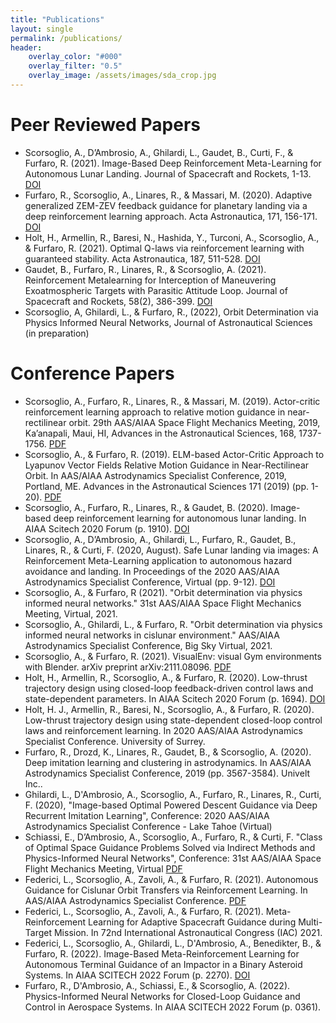 ```yaml
---
title: "Publications"
layout: single
permalink: /publications/
header:
    overlay_color: "#000"
    overlay_filter: "0.5"
    overlay_image: /assets/images/sda_crop.jpg
---
```


# Peer Reviewed Papers

* Scorsoglio, A., D’Ambrosio, A., Ghilardi, L., Gaudet, B., Curti, F., & Furfaro, R. (2021). Image-Based Deep Reinforcement Meta-Learning for Autonomous Lunar Landing. Journal of Spacecraft and Rockets, 1-13. [DOI](https://doi.org/10.2514/1.a35072)
* Furfaro, R., Scorsoglio, A., Linares, R., & Massari, M. (2020). Adaptive generalized ZEM-ZEV feedback guidance for planetary landing via a deep reinforcement learning approach. Acta Astronautica, 171, 156-171. [DOI](http://dx.doi.org/10.1016/j.actaastro.2020.02.051)
* Holt, H., Armellin, R., Baresi, N., Hashida, Y., Turconi, A., Scorsoglio, A., & Furfaro, R. (2021). Optimal Q-laws via reinforcement learning with guaranteed stability. Acta Astronautica, 187, 511-528. [DOI](https://doi.org/10.1016/j.actaastro.2021.07.010)
* Gaudet, B., Furfaro, R., Linares, R., & Scorsoglio, A. (2021). Reinforcement Metalearning for Interception of Maneuvering Exoatmospheric Targets with Parasitic Attitude Loop. Journal of Spacecraft and Rockets, 58(2), 386-399. [DOI](https://doi.org/10.2514/1.A34841)
* Scorsoglio, A, Ghilardi, L., & Furfaro, R., (2022), Orbit Determination via Physics Informed Neural Networks, Journal of Astronautical Sciences (in preparation) 

# Conference Papers

* Scorsoglio, A., Furfaro, R., Linares, R., & Massari, M. (2019). Actor-critic reinforcement learning approach to relative motion guidance in near-rectilinear orbit. 29th AAS/AIAA Space Flight Mechanics Meeting, 2019, Ka’anapali, Maui, HI, Advances in the Astronautical Sciences, 168, 1737-1756. [PDF](https://www.researchgate.net/profile/Richard-Linares/publication/331147324_Actor-Critic_Reinforcement_Learning_Approach_to_Relative_Motion_Guidance_in_Near-Rectilinear_Orbit/links/5c67667ba6fdcc404eb453bd/Actor-Critic-Reinforcement-Learning-Approach-to-Relative-Motion-Guidance-in-Near-Rectilinear-Orbit.pdf)
* Scorsoglio, A., & Furfaro, R. (2019). ELM-based Actor-Critic Approach to Lyapunov Vector Fields Relative Motion Guidance in Near-Rectilinear Orbit. In AAS/AIAA Astrodynamics Specialist Conference, 2019, Portland, ME. Advances in the Astronautical Sciences 171 (2019) (pp. 1-20). [PDF](https://www.researchgate.net/profile/Andrea-Scorsoglio/publication/340682520_ELM-based_Actor-Critic_Approach_to_Lyapunov_Vector_Fields_Relative_Motion_Guidance_in_Near-Rectilinear_Orbits/links/5e98fa43a6fdcca789200dca/ELM-based-Actor-Critic-Approach-to-Lyapunov-Vector-Fields-Relative-Motion-Guidance-in-Near-Rectilinear-Orbits.pdf)
* Scorsoglio, A., Furfaro, R., Linares, R., & Gaudet, B. (2020). Image-based deep reinforcement learning for autonomous lunar landing. In AIAA Scitech 2020 Forum (p. 1910). [DOI](http://dx.doi.org/10.2514/6.2020-1910)
* Scorsoglio, A., D’Ambrosio, A., Ghilardi, L., Furfaro, R., Gaudet, B., Linares, R., & Curti, F. (2020, August). Safe Lunar landing via images: A Reinforcement Meta-Learning application to autonomous hazard avoidance and landing. In Proceedings of the 2020 AAS/AIAA Astrodynamics Specialist Conference, Virtual (pp. 9-12). [DOI](https://www.researchgate.net/profile/Andrea-Scorsoglio/publication/343650361_Safe_lunar_landing_via_images_a_reinforcement_meta-learning_application_to_autonomous_hazard_avoidance_and_landing/links/60b94f15a6fdcc22ead3c19b/Safe-lunar-landing-via-images-a-reinforcement-meta-learning-application-to-autonomous-hazard-avoidance-and-landing.pdf)
* Scorsoglio, A., & Furfaro, R (2021). "Orbit determination via physics informed neural networks." 31st AAS/AIAA Space Flight Mechanics Meeting, Virtual, 2021.
* Scorsoglio, A., Ghilardi, L., & Furfaro, R. "Orbit determination via physics informed neural networks in cislunar environment." AAS/AIAA Astrodynamics Specialist Conference, Big Sky Virtual, 2021.
* Scorsoglio, A., & Furfaro, R. (2021). VisualEnv: visual Gym environments with Blender. arXiv preprint arXiv:2111.08096. [PDF](https://arxiv.org/pdf/2111.08096.pdf) 
* Holt, H., Armellin, R., Scorsoglio, A., & Furfaro, R. (2020). Low-thrust trajectory design using closed-loop feedback-driven control laws and state-dependent parameters. In AIAA Scitech 2020 Forum (p. 1694). [DOI](https://doi.org/10.2514/6.2020-1694) 
* Holt, H. J., Armellin, R., Baresi, N., Scorsoglio, A., & Furfaro, R. (2020). Low-thrust trajectory design using state-dependent closed-loop control laws and reinforcement learning. In 2020 AAS/AIAA Astrodynamics Specialist Conference. University of Surrey.
* Furfaro, R., Drozd, K., Linares, R., Gaudet, B., & Scorsoglio, A. (2020). Deep imitation learning and clustering in astrodynamics. In AAS/AIAA Astrodynamics Specialist Conference, 2019 (pp. 3567-3584). Univelt Inc..
* Ghilardi, L., D'Ambrosio, A., Scorsoglio, A., Furfaro, R., Linares, R., Curti, F. (2020), "Image-based Optimal Powered Descent Guidance via Deep Recurrent Imitation Learning", Conference: 2020 AAS/AIAA Astrodynamics Specialist Conference - Lake Tahoe (Virtual)
* Schiassi, E., D’Ambrosio, A., Scorsoglio, A., Furfaro, R., & Curti, F. "Class of Optimal Space Guidance Problems Solved via Indirect Methods and Physics-Informed Neural Networks", Conference: 31st AAS/AIAA Space Flight Mechanics Meeting, Virtual [PDF](https://www.researchgate.net/profile/Andrea-Dambrosio-4/publication/349044025_Class_of_Optimal_Space_Guidance_Problems_solved_via_Indirect_Methods_and_Physics-Informed_Neural_Networks/links/602c1107299bf1cc26cf24b1/Class-of-Optimal-Space-Guidance-Problems-solved-via-Indirect-Methods-and-Physics-Informed-Neural-Networks.pdf)
* Federici, L., Scorsoglio, A., Zavoli, A., & Furfaro, R. (2021). Autonomous Guidance for Cislunar Orbit Transfers via Reinforcement Learning. In AAS/AIAA Astrodynamics Specialist Conference. [PDF](https://www.researchgate.net/profile/Lorenzo-Federici/publication/353828924_Autonomous_Guidance_for_Cislunar_Orbit_Transfers_via_Reinforcement_Learning/links/612a31bf0360302a00618551/Autonomous-Guidance-for-Cislunar-Orbit-Transfers-via-Reinforcement-Learning.pdf)
* Federici, L., Scorsoglio, A., Zavoli, A., & Furfaro, R. (2021). Meta-Reinforcement Learning for Adaptive Spacecraft Guidance during Multi-Target Mission. In 72nd International Astronautical Congress (IAC) 2021.
* Federici, L., Scorsoglio, A., Ghilardi, L., D'Ambrosio, A., Benedikter, B., & Furfaro, R. (2022). Image-Based Meta-Reinforcement Learning for Autonomous Terminal Guidance of an Impactor in a Binary Asteroid Systems. In AIAA SCITECH 2022 Forum (p. 2270). [DOI](https://doi.org/10.2514/6.2022-2270)
* Furfaro, R., D'Ambrosio, A., Schiassi, E., & Scorsoglio, A. (2022). Physics-Informed Neural Networks for Closed-Loop Guidance and Control in Aerospace Systems. In AIAA SCITECH 2022 Forum (p. 0361).

